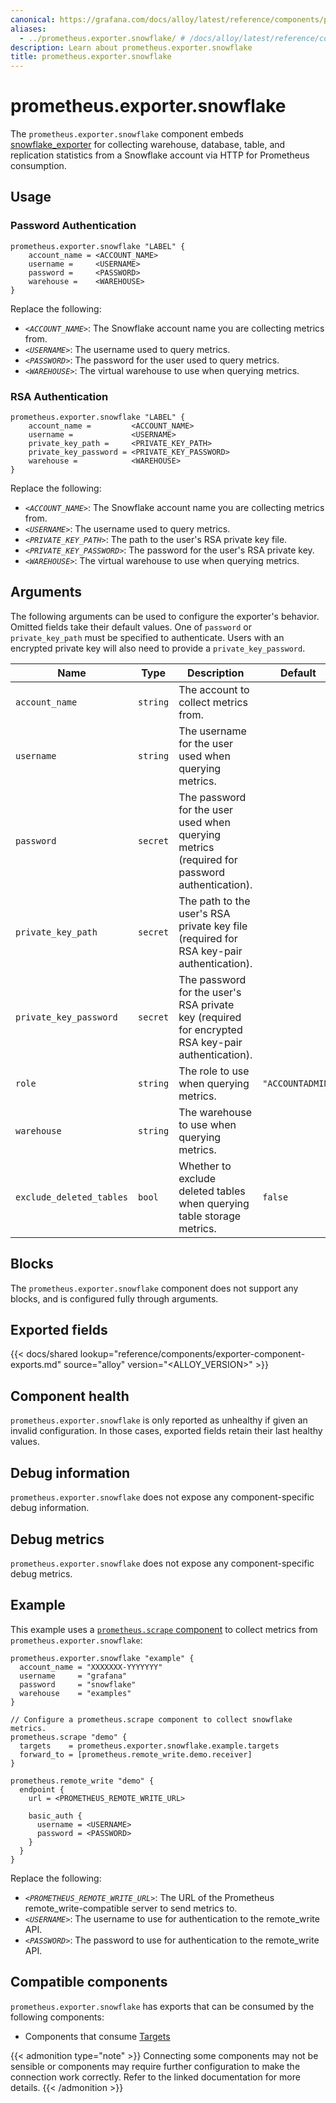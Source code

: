 ```yaml
---
canonical: https://grafana.com/docs/alloy/latest/reference/components/prometheus/prometheus.exporter.snowflake/
aliases:
  - ../prometheus.exporter.snowflake/ # /docs/alloy/latest/reference/components/prometheus.exporter.snowflake/
description: Learn about prometheus.exporter.snowflake
title: prometheus.exporter.snowflake
---
```


# prometheus.exporter.snowflake

The `prometheus.exporter.snowflake` component embeds
[snowflake_exporter](https://github.com/grafana/snowflake-prometheus-exporter) for collecting warehouse, database, table, and replication statistics from a Snowflake account via HTTP for Prometheus consumption.

## Usage

### Password Authentication

```alloy
prometheus.exporter.snowflake "LABEL" {
    account_name = <ACCOUNT_NAME>
    username =     <USERNAME>
    password =     <PASSWORD>
    warehouse =    <WAREHOUSE>
}
```

Replace the following:

- _`<ACCOUNT_NAME>`_: The Snowflake account name you are collecting metrics from.
- _`<USERNAME>`_: The username used to query metrics.
- _`<PASSWORD>`_: The password for the user used to query metrics.
- _`<WAREHOUSE>`_: The virtual warehouse to use when querying metrics.

### RSA Authentication

```alloy
prometheus.exporter.snowflake "LABEL" {
    account_name =         <ACCOUNT_NAME>
    username =             <USERNAME>
    private_key_path =     <PRIVATE_KEY_PATH>
    private_key_password = <PRIVATE_KEY_PASSWORD>
    warehouse =            <WAREHOUSE>
}
```

Replace the following:

- _`<ACCOUNT_NAME>`_: The Snowflake account name you are collecting metrics from.
- _`<USERNAME>`_: The username used to query metrics.
- _`<PRIVATE_KEY_PATH>`_: The path to the user's RSA private key file.
- _`<PRIVATE_KEY_PASSWORD>`_: The password for the user's RSA private key.
- _`<WAREHOUSE>`_: The virtual warehouse to use when querying metrics.

## Arguments

The following arguments can be used to configure the exporter's behavior.
Omitted fields take their default values.
One of `password` or `private_key_path` must be specified to authenticate.
Users with an encrypted private key will also need to provide a `private_key_password`.

| Name                     | Type     | Description                                                                                       | Default          | Required |
| ------------------------ | -------- | ------------------------------------------------------------------------------------------------- | ---------------- | -------- |
| `account_name`           | `string` | The account to collect metrics from.                                                              |                  | yes      |
| `username`               | `string` | The username for the user used when querying metrics.                                             |                  | yes      |
| `password`               | `secret` | The password for the user used when querying metrics (required for password authentication).      |                  | no       |
| `private_key_path`       | `secret` | The path to the user's RSA private key file (required for RSA key-pair authentication).           |                  | no       |
| `private_key_password`   | `secret` | The password for the user's RSA private key (required for encrypted RSA key-pair authentication). |                  | no       |
| `role`                   | `string` | The role to use when querying metrics.                                                            | `"ACCOUNTADMIN"` | no       |
| `warehouse`              | `string` | The warehouse to use when querying metrics.                                                       |                  | yes      |
| `exclude_deleted_tables` | `bool`   | Whether to exclude deleted tables when querying table storage metrics.                            | `false`          | no       |

## Blocks

The `prometheus.exporter.snowflake` component does not support any blocks, and is configured
fully through arguments.

## Exported fields

{{< docs/shared lookup="reference/components/exporter-component-exports.md" source="alloy" version="<ALLOY_VERSION>" >}}

## Component health

`prometheus.exporter.snowflake` is only reported as unhealthy if given
an invalid configuration. In those cases, exported fields retain their last
healthy values.

## Debug information

`prometheus.exporter.snowflake` does not expose any component-specific
debug information.

## Debug metrics

`prometheus.exporter.snowflake` does not expose any component-specific
debug metrics.

## Example

This example uses a [`prometheus.scrape` component][scrape] to collect metrics
from `prometheus.exporter.snowflake`:

```alloy
prometheus.exporter.snowflake "example" {
  account_name = "XXXXXXX-YYYYYYY"
  username     = "grafana"
  password     = "snowflake"
  warehouse    = "examples"
}

// Configure a prometheus.scrape component to collect snowflake metrics.
prometheus.scrape "demo" {
  targets    = prometheus.exporter.snowflake.example.targets
  forward_to = [prometheus.remote_write.demo.receiver]
}

prometheus.remote_write "demo" {
  endpoint {
    url = <PROMETHEUS_REMOTE_WRITE_URL>

    basic_auth {
      username = <USERNAME>
      password = <PASSWORD>
    }
  }
}
```

Replace the following:

- _`<PROMETHEUS_REMOTE_WRITE_URL>`_: The URL of the Prometheus remote_write-compatible server to send metrics to.
- _`<USERNAME>`_: The username to use for authentication to the remote_write API.
- _`<PASSWORD>`_: The password to use for authentication to the remote_write API.

[scrape]: ../prometheus.scrape/

<!-- START GENERATED COMPATIBLE COMPONENTS -->

## Compatible components

`prometheus.exporter.snowflake` has exports that can be consumed by the following components:

- Components that consume [Targets](../../../compatibility/#targets-consumers)

{{< admonition type="note" >}}
Connecting some components may not be sensible or components may require further configuration to make the connection work correctly.
Refer to the linked documentation for more details.
{{< /admonition >}}

<!-- END GENERATED COMPATIBLE COMPONENTS -->
